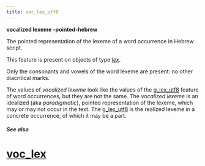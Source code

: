 ```yaml
---
title: voc_lex_utf8
---
```


**vocalized lexeme -pointed-hebrew**

The pointed representation of the lexeme of a word occurrence in Hebrew script.

This feature is present on objects of type [*lex*](otype.md).

Only the consonants and vowels of the word lexeme are present: no other diacritical marks.

The values of *vocalized lexeme* look like the values of the [g_lex_utf8](g_lex_utf8.md) feature
of word occurrences, but they are not the same.
The *vocalized lexeme* is an idealized (aka *paradigmatic*), pointed representation of the lexeme,
which may or may not occur in the text.
The [g_lex_utf8](g_lex_utf8.md) is the realized lexeme in a concrete occurrence, of which it may be a part.

##### See also

# [voc_lex](voc_lex.md)
